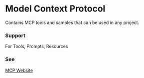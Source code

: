 # Model Context Protocol

Contains MCP tools and samples that can be used in any project.

### Support
For Tools, Prompts, Resources

### See

<a href="https://modelcontextprotocol.io/introduction" target="_blank">MCP Website</a>
